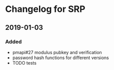 # Changelog for SRP

## 2019-01-03

### Added
* pmapi#27 modulus pubkey and verification
* password hash functions for different versions
* TODO tests
